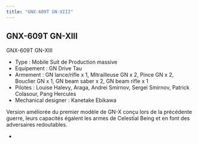 ```yaml
---
title: "GNX-609T GN-XIII"
---
```


GNX-609T GN-XIII
----------------




GNX-609T GN-XIII


* Type : Mobile Suit de Production massive
* Equipement : GN Drive Tau
* Armement : GN lance/rifle x 1, Mitrailleuse GN x 2, Pince GN x 2, Bouclier GN x 1, GN beam saber x 2, GN beam rifle x 1
* Pilotes : Louise Halevy, Araga, Andrei Smirnov, Sergei Smirnov, Patrick Colasour, Pang Hercules
* Mechanical designer : Kanetake Ebikawa


Version améliorée du premier modèle de GN-X conçu lors de la précédente guerre, leurs capacités égalent les armes de Celestial Being et en font des adversaires redoutables.


* 
